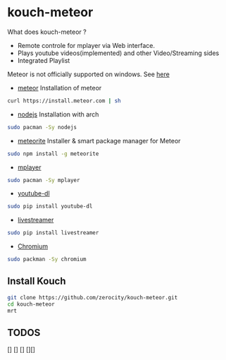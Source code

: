 kouch-meteor
============

What does kouch-meteor ? 

 - Remote controle for mplayer via Web interface.
 - Plays youtube videos(implemented) and other Video/Streaming sides
 - Integrated Playlist

Meteor is not officially supported on windows. See [here](https://github.com/oortcloud/meteorite#notes)

 - [meteor](https://github.com/meteor/meteor)
Installation of meteor 
```bash
curl https://install.meteor.com | sh
```
 - [nodejs](http://nodejs.org/)
Installation with arch
```bash
sudo pacman -Sy nodejs
```
 - [meteorite](https://github.com/oortcloud/meteorite)
Installer & smart package manager for Meteor 
```bash
sudo npm install -g meteorite
```
 - [mplayer](http://www.mplayerhq.hu)
```bash
sudo pacman -Sy mplayer
```
 - [youtube-dl](https://github.com/rg3/youtube-dl)
```bash
sudo pip install youtube-dl
```
 - [livestreamer](https://github.com/chrippa/livestreamer)
```bash
sudo pip install livestreamer
``` 
 - [Chromium](https://github.com/chrippa/livestreamer)
```bash
sudo packman -Sy chromium
``` 

## Install Kouch

```bash
git clone https://github.com/zerocity/kouch-meteor.git
cd kouch-meteor
mrt
```
 
## TODOS

[]
[]
[]
[][]


